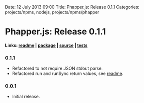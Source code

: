 Date: 12 July 2013 09:00
Title: Phapper.js: Release 0.1.1
Categories: projects/npms, nodejs, projects/npms/phapper

# Phapper.js: Release 0.1.1

#### Links: [readme](/projects/npms/phapper) | [package](https://npmjs.org/package/phapper) | [source](https://github.com/jmervine/phapper) | [tests](https://travis-ci.org/jmervine/phapper)

### 0.1.1

* Refactored to not require JSON stdout parse.
* Refactored run and runSync return values, see [readme](/projects/npms/phapper).

### 0.0.1

* Initial release.


